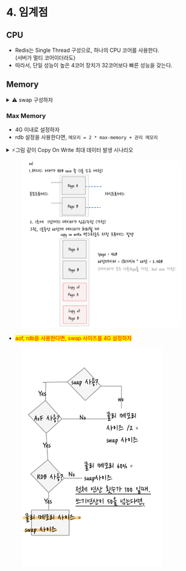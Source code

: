 # 4. 임계점

## CPU

* Redis는 Single Thread 구성으로, 하나의 CPU 코어를 사용한다.\
  (서버가 멀티 코어이더라도)
* 따라서, 단일 성능이 높은 4코어 장치가 32코어보다 빠른 성능을 갖는다.

## Memory

<details>

<summary><span data-gb-custom-inline data-tag="emoji" data-code="26a0">⚠️</span> swap 구성하자</summary>

* 64비트 환경에서 제약이 없음 ( swap 메모리 까지 사용 )
  * 에러 발생, 꼭 제약을 넣을 것!
* 32비트 환경에서 최대 3G 메모리 사용
* swap 사용 안하면,&#x20;
  * maxmemory-policy 설정값에 따라 에러발생 혹은 데이터 삭제 조치
* swap 사용,
  * maxmemory 설정 이상 사용시, 디스크를 가상 메모리 공간으로 사용

</details>

### Max Memory

* 4G 이내로 설정하자
* rdb 설정을 사용한다면,  `메모리 = 2 * max-memory + 관리 메모리`

<details>

<summary><span data-gb-custom-inline data-tag="emoji" data-code="26a1">⚡</span>그림 같이 Copy On Write 최대 데이터 발생 시나리오</summary>

1. BGSAVE
2. SAVE 60 10000
3. 신규 slave 연결로 인해, Full Sync
4. auto-aof-rewrite-percentage 100  # Aof fork 100% 커지면 다시 쓰기
5. bgrewrite AOF

5개의 상황, 즉 fork 함수 실행으로 자식 프로세스가 동작 될 때, \
모든 메모리가 변경이 발생하게 된다면 최대 2배를 사용하게 된다.

:warning: <mark style="color:blue;">로그에 COW 값이 남으니 꼭! 모니터링이 필요하다.</mark>

</details>

<figure><img src="../../../.gitbook/assets/image (12).png" alt=""><figcaption></figcaption></figure>

* <mark style="color:red;">aof, rdb을 사용한다면,  swap 사이즈를 4G 설정하자</mark>

<div align="left">

<figure><img src="../../../.gitbook/assets/Untitled (2).png" alt="" width="375"><figcaption></figcaption></figure>

</div>

